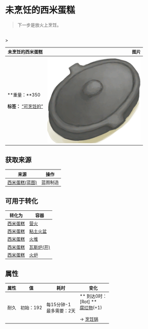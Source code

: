 # 未烹饪的西米蛋糕  
> 下一步是放火上烹饪。  
<br>  
>   
  
  未烹饪的西米蛋糕  |   图片   
 ----  |  ----:   
 **重量：**350<br><br>**标签：**	[“可烹饪的”](tag_Cookable.md)  |  <img decoding="async" src="Sprite/CookingPotClosed.png" href="a.md" style="max-width:300px;max-height:300px;">   
  
## 获取来源  
来源  |  操作  
----  |  ----  
[西米蛋糕(蓝图)](Bp_SagoCake.md)  |  蓝图制造  
## 可用于转化  
转化为  |  容器  
----  |  ----  
[西米蛋糕](SagoCake.md)  |  [营火](Campfire.md)  
[西米蛋糕](SagoCake.md)  |  [粘土火盆](ClayFirePit.md)  
[西米蛋糕](SagoCake.md)  |  [火堆](Fire.md)  
[西米蛋糕](SagoCake.md)  |  [瓦斯炉(开)](GasCookerOn.md)  
[西米蛋糕](SagoCake.md)  |  [火炉](Stove.md)  
## 属性   
属性  |  值  |  耗时  |  变化  
----  |  ----  |  ----  |  ----  
耐久  |  初始：192  |  每15分钟-1<br>最多需要：2天  |  ** 到达0时： **<br>** [Rot] **<br>  [腐烂物](RottenRemains.md)(+1)<br><br>→ [烹饪锅](CookingPot.md)  

